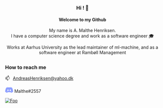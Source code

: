 <div align="center">

  <h3>Hi ! 👋</h3>
  <h4>Welcome to my Github</h4>
  <p>My name is A. Malthe Henriksen.</br>
  I have a computer science degree and work as a software engineer 🎓 </p>
  <p>Works at Aarhus University as the lead maintainer of ml-machine, and as a software engineer at Rambøll Management</p>
  <h2></h2>
  <div>
  
  </div>
</div>


<hline>



### How to reach me
 📫⠀<AndreasHenriksen@yahoo.dk>

![discord-logo] Malthe#2557
  

<a href="https://www.linkedin.com/in/a-malthe-henriksen-2830ba217/" rel="some text">![Foo](https://img.shields.io/badge/-LinkedIn-black.svg?style=for-the-badge&logo=linkedin&colorB=555)</a>
<!--
- 👋 Hi, I’m @r59q
- 👀 I’m interested in ...
- 🌱 I’m currently learning ...
- 💞️ I’m looking to collaborate on ...
- 📫 How to reach me ...
-->
<!---
r59q/r59q is a ✨ special ✨ repository because its `README.md` (this file) appears on your GitHub profile.
You can click the Preview link to take a look at your changes.
--->

[discord-logo]: https://github.com/r59q/r59q/blob/main/discord-26x19.png
[email-logo]: https://github.com/r59q/r59q/blob/main/email-22x18.png
[linkedin-shield]: https://img.shields.io/badge/-LinkedIn-black.svg?style=for-the-badge&logo=linkedin&colorB=555
[linkedin-url]: https://www.linkedin.com/in/a-malthe-henriksen-2830ba217/
